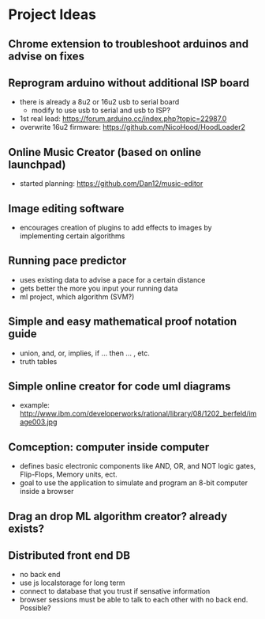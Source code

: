 # Project Ideas

## Chrome extension to troubleshoot arduinos and advise on fixes

## Reprogram arduino without additional ISP board
- there is already a 8u2 or 16u2 usb to serial board
  - modify to use usb to serial and usb to ISP?
- 1st real lead: https://forum.arduino.cc/index.php?topic=22987.0
- overwrite 16u2 firmware: https://github.com/NicoHood/HoodLoader2

## Online Music Creator (based on online launchpad)
- started planning: https://github.com/Dan12/music-editor

## Image editing software
- encourages creation of plugins to add effects to images by implementing certain algorithms

## Running pace predictor
- uses existing data to advise a pace for a certain distance
- gets better the more you input your running data
- ml project, which algorithm (SVM?)

## Simple and easy mathematical proof notation guide
- union, and, or, implies, if ... then ... , etc.
- truth tables

## Simple online creator for code uml diagrams
- example: http://www.ibm.com/developerworks/rational/library/08/1202_berfeld/image003.jpg

## Comception: computer inside computer
- defines basic electronic components like AND, OR, and NOT logic gates, Flip-Flops, Memory units, ect.
- goal to use the application to simulate and program an 8-bit computer inside a browser

## Drag an drop ML algorithm creator? already exists?

## Distributed front end DB
- no back end
- use js localstorage for long term
- connect to database that you trust if sensative information
- browser sessions must be able to talk to each other with no back end. Possible?
